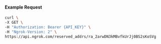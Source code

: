 <!-- Code generated for API Clients. DO NOT EDIT. -->

#### Example Request

```bash
curl \
-X GET \
-H "Authorization: Bearer {API_KEY}" \
-H "Ngrok-Version: 2" \
https://api.ngrok.com/reserved_addrs/ra_2arwDN3kMBvfkUrJj0BS2sKoSVg
```
